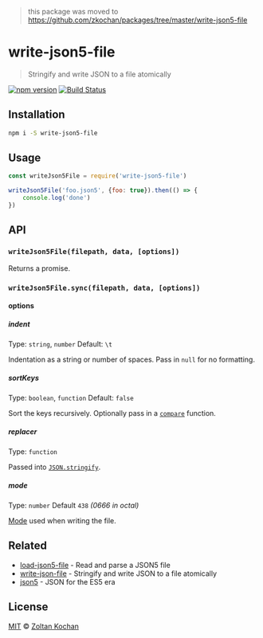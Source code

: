 > this package was moved to https://github.com/zkochan/packages/tree/master/write-json5-file

# write-json5-file

> Stringify and write JSON to a file atomically

<!--@shields('npm', 'travis')-->
[![npm version](https://img.shields.io/npm/v/write-json5-file.svg)](https://www.npmjs.com/package/write-json5-file) [![Build Status](https://img.shields.io/travis/zkochan/write-json5-file/master.svg)](https://travis-ci.org/zkochan/write-json5-file)
<!--/@-->

## Installation

```sh
npm i -S write-json5-file
```

## Usage

```js
const writeJson5File = require('write-json5-file')

writeJson5File('foo.json5', {foo: true}).then(() => {
	console.log('done')
})
```

## API

### `writeJson5File(filepath, data, [options])`

Returns a promise.

### `writeJson5File.sync(filepath, data, [options])`

#### options

##### indent

Type: `string`, `number`
Default: `\t`

Indentation as a string or number of spaces.
Pass in `null` for no formatting.

##### sortKeys

Type: `boolean`, `function`
Default: `false`

Sort the keys recursively.
Optionally pass in a [`compare`](https://developer.mozilla.org/en-US/docs/Web/JavaScript/Reference/Global_Objects/Array/sort) function.

##### replacer

Type: `function`

Passed into [`JSON.stringify`](https://developer.mozilla.org/en-US/docs/Web/JavaScript/Reference/Global_Objects/JSON/stringify#The_replacer_parameter).

##### mode

Type: `number`
Default `438` _(0666 in octal)_

[Mode](https://en.wikipedia.org/wiki/File_system_permissions#Numeric_notation) used when writing the file.

## Related

- [load-json5-file](https://github.com/zkochan/load-json5-file) - Read and parse a JSON5 file
- [write-json-file](https://github.com/sindresorhus/write-json-file) - Stringify and write JSON to a file atomically
- [json5](https://github.com/json5/json5) - JSON for the ES5 era

## License

[MIT](./LICENSE) © [Zoltan Kochan](https://www.kochan.io)
